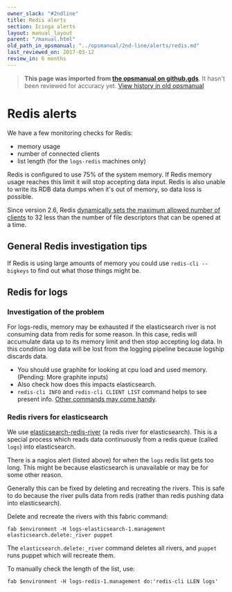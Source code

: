 ```yaml
---
owner_slack: "#2ndline"
title: Redis alerts
section: Icinga alerts
layout: manual_layout
parent: "/manual.html"
old_path_in_opsmanual: "../opsmanual/2nd-line/alerts/redis.md"
last_reviewed_on: 2017-03-12
review_in: 6 months
---
```




> **This page was imported from [the opsmanual on github.gds](https://github.gds/gds/opsmanual)**.
It hasn't been reviewed for accuracy yet.
[View history in old opsmanual](https://github.gds/gds/opsmanual/tree/master/2nd-line/alerts/redis.md)


# Redis alerts

We have a few monitoring checks for Redis:

-  memory usage
-  number of connected clients
-  list length (for the `logs-redis` machines only)

Redis is configured to use 75% of the system memory. If Redis memory usage
reaches this limit it will stop accepting data input. Redis is also unable to
write its RDB data dumps when it's out of memory, so data loss is possible.

Since version 2.6, Redis [dynamically sets the maximum allowed number of
clients](http://redis.io/topics/clients) to 32 less than the number of file
descriptors that can be opened at a time.

## General Redis investigation tips

If Redis is using large amounts of memory you could use ``redis-cli --bigkeys``
to find out what those things might be.

## Redis for logs

### Investigation of the problem

For logs-redis, memory may be exhausted if the elasticsearch river is not
consuming data from redis for some reason. In this case, redis will accumulate
data up to its memory limit and then stop accepting log data. In this
condition log data will be lost from the logging pipeline because logship
discards data.

-  You should use graphite for looking at cpu load and used memory.
   (Pending: More graphite inputs)
-  Also check how does this impacts elasticsearch.
-  `redis-cli INFO` and `redis-cli CLIENT LIST` command helps to
   see present info. [Other commands may come handy](http://redis.io/commands).

### Redis rivers for elasticsearch

We use [elasticsearch-redis-river](https://github.com/leeadkins/elasticsearch-redis-river)
(a redis river for elasticsearch). This is a special process which reads data continuously from a redis queue (called `logs`) into elasticsearch.

There is a nagios alert (listed above) for when the `logs` redis list gets
too long. This might be because elasticsearch is unavailable or may be for
some other reason.

Generally this can be fixed by deleting and recreating the rivers. This is safe to do because the river pulls data from redis (rather than redis pushing data into elasticsearch).

Delete and recreate the rivers with this fabric command:

```
fab $environment -H logs-elasticsearch-1.management elasticsearch.delete:_river puppet
```

The `elasticsearch.delete:_river` command deletes all rivers, and `puppet`
runs puppet which will recreate them.

To manually check the length of the list, use:

```
fab $environment -H logs-redis-1.management do:'redis-cli LLEN logs'
```
